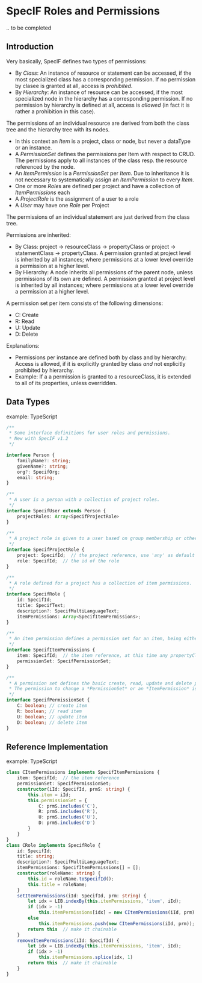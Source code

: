 # SpecIF Roles and Permissions

.. to be completed

## Introduction

Very basically, SpecIF defines two types of permissions:
- By *Class*: An instance of resource or statement can be accessed, if the most specialized class has a corresponding permission.
If no permission by clasee is granted at all, access is *prohibited*.
- By *Hierarchy*: An instance of resource can be accessed, if the most specialized node in the hierarchy has a corresponding permission.
If no permission by hierarchy is defined at all, access is *allowed* (in fact it is rather a prohibition in this case).  

The permissions of an individual resource are derived from both the class tree and the hierarchy tree with its nodes.
- In this context an *Item* is a project, class or node, but never a dataType or an instance. 
- A *PermissionSet* defines the permissions per Item with respect to CRUD. The permissions apply to all instances of the class resp. the resource referenced by the node.
- An *ItemPermission* is a *PermissionSet* per *Item*. Due to inheritance it is not necessary to systematically assign an *ItemPermission* to every *Item*.
- One or more *Role*s are defined per project and have a collection of *ItemPermissions* each
- A *ProjectRole* is the assignment of a user to a role
- A *User* may have one *Role* per Project

The permissions of an individual statement are just derived from the class tree.

Permissions are inherited:
- By Class: project → resourceClass → propertyClass or project → statementClass → propertyClass. 
A permission granted at project level is inherited by all instances; where permissions at a lower level override a permission at a higher level.
- By Hierarchy: A node inherits all permissions of the parent node, unless permissions of its own are defined.
A permission granted at project level is inherited by all instances; where permissions at a lower level override a permission at a higher level.

A permission set per item consists of the following dimensions:
- C: Create
- R: Read
- U: Update
- D: Delete

Explanations:
- Permissions per instance are defined both by class and by hierarchy: Access is allowed, if it is explicitly granted by class *and* not explicitly prohibited by hierarchy.
- Example: If a  a permission is granted to a resourceClass, it is extended to all of its properties, unless overridden.

## Data Types

example: TypeScript

```typescript
/**
 * Some interface definitions for user roles and permissions.
 * New with SpecIF v1.2
 */

interface Person {
    familyName?: string;
    givenName?: string;
    org?: SpecifOrg;
    email: string;
}

/**
 * A user is a person with a collection of project roles.
 */
interface SpecifUser extends Person {
    projectRoles: Array<SpecifProjectRole>
}

/**
 * A project role is given to a user based on group membership or other role information provided by an identity and access management (IAM) system. 
 */
interface SpecifProjectRole {
    project: SpecifId;  // the project reference, use 'any' as default value to cover all remaining projects
    role: SpecifId;  // the id of the role
}

/**
 * A role defined for a project has a collection of item permissions.
 */
interface SpecifRole {
    id: SpecifId;
    title: SpecifText;
    description?: SpecifMultiLanguageText;
    itemPermissions: Array<SpecifItemPermissions>;
}

/**
 * An item permission defines a permission set for an item, being either a project, a class or a node.
 */
interface SpecifItemPermissions {
    item: SpecifId;  // the item reference, at this time any propertyClass, resourceClass or statementClass can be referenced
    permissionSet: SpecifPermissionSet;
}

/**
 * A permission set defines the basic create, read, update and delete permission for an item.
 * The permission to change a *PermissionSet* or an *ItemPermission* is reserved to an administrator role in the context of the application code.
 */
interface SpecifPermissionSet {
    C: boolean; // create item
    R: boolean; // read item
    U: boolean; // update item
    D: boolean; // delete item
}
```


## Reference Implementation

example: TypeScript

```typescript
class CItemPermissions implements SpecifItemPermissions {
    item: SpecifId;  // the item reference
    permissionSet: SpecifPermissionSet;
    constructor(iId: SpecifId, prmS: string) {
        this.item = iId;
        this.permissionSet = {
            C: prmS.includes('C'),
            R: prmS.includes('R'),
            U: prmS.includes('U'),
            D: prmS.includes('D')
        }
    }
}
class CRole implements SpecifRole {
    id: SpecifId;
    title: string;
    description?: SpecifMultiLanguageText;
    itemPermissions: SpecifItemPermissions[] = [];
    constructor(roleName: string) {
        this.id = roleName.toSpecifId();
        this.title = roleName;
    }
    setItemPermissions(iId: SpecifId, prm: string) {
        let idx = LIB.indexBy(this.itemPermissions, 'item', iId);
        if (idx > -1)
            this.itemPermissions[idx] = new CItemPermissions(iId, prm)
        else
            this.itemPermissions.push(new CItemPermissions(iId, prm));
        return this  // make it chainable
    }
    removeItemPermissions(iId: SpecifId) {
        let idx = LIB.indexBy(this.itemPermissions, 'item', iId);
        if (idx > -1)
            this.itemPermissions.splice(idx, 1)
        return this  // make it chainable
    }
}
```
